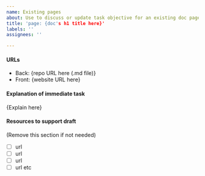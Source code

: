 ```yaml
---
name: Existing pages
about: Use to discuss or update task objective for an existing doc page that does not already have a dedicated Issue (i.e. search Issues before using this template)
title: 'page: {doc's h1 title here}'
labels: ''
assignees: ''

---
```


#### URLs

- Back: {repo URL here (.md file)}
- Front: {website URL here}

#### Explanation of immediate task

{Explain here}

#### Resources to support draft

(Remove this section if not needed)

- [ ] url
- [ ] url
- [ ] url
- [ ] url
etc
